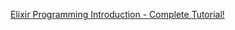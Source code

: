[Elixir Programming Introduction - Complete Tutorial!](https://youtu.be/-lgtb-YSUWE?si=LgNmLBCsW3rVwjXS)
